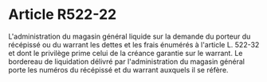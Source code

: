 # Article R522-22

L'administration du magasin général liquide sur la demande du porteur du récépissé ou du warrant les dettes et les frais énumérés à l'article L. 522-32 et dont le privilège prime celui de la créance garantie sur le warrant. Le bordereau de liquidation délivré par l'administration du magasin général porte les numéros du récépissé et du warrant auxquels il se réfère.
